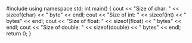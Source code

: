 #include <iostream>
 using namespace std;
  int main() 
  {
       cout << "Size of char: " << sizeof(char) << " byte" << endl; cout << "Size of int: " << sizeof(int) << " bytes" << endl;
        cout << "Size of float: " << sizeof(float) << " bytes" << endl;
         cout << "Size of double: " << sizeof(double) << " bytes" << endl;
          return 0;
           }
